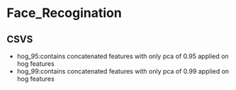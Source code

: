 # Face_Recogination
## CSVS
- hog_95:contains concatenated features with only pca of 0.95 applied on hog features
- hog_99:contains concatenated features with only pca of 0.99 applied on hog features